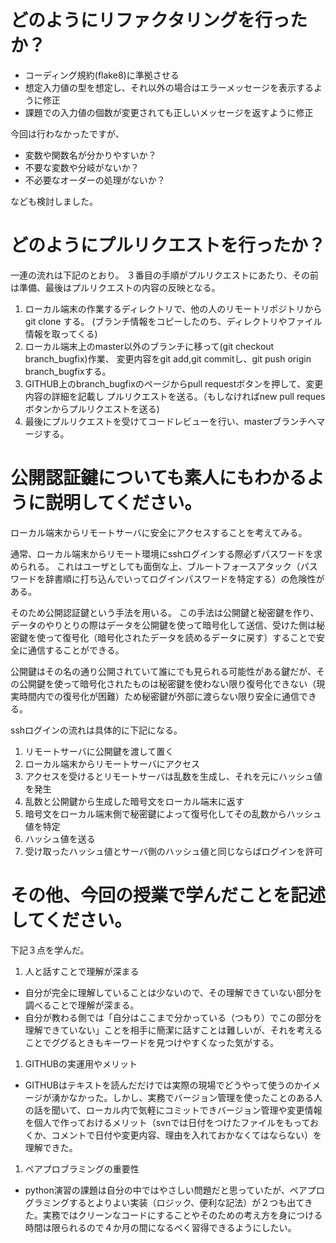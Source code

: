# どのようにリファクタリングを行ったか？

- コーディング規約(flake8)に準拠させる
- 想定入力値の型を想定し、それ以外の場合はエラーメッセージを表示するように修正
- 課題での入力値の個数が変更されても正しいメッセージを返すように修正

今回は行わなかったですが、
- 変数や関数名が分かりやすいか？
- 不要な変数や分岐がないか？
- 不必要なオーダーの処理がないか？

なども検討しました。

# どのようにプルリクエストを行ったか？

一連の流れは下記のとおり。
３番目の手順がプルリクエストにあたり、その前は準備、最後はプルリクエストの内容の反映となる。

1. ローカル端末の作業するディレクトリで、他の人のリモートリポジトリからgit clone する。
(ブランチ情報をコピーしたのち、ディレクトリやファイル情報を取ってくる)
2. ローカル端末上のmaster以外のブランチに移って(git checkout branch_bugfix)作業、
変更内容をgit add,git commitし、git push origin branch_bugfixする。
3. GITHUB上のbranch_bugfixのページからpull requestボタンを押して、変更内容の詳細を記載し
プルリクエストを送る。（もしなければnew pull requesボタンからプルリクエストを送る)
4. 最後にプルリクエストを受けてコードレビューを行い、masterブランチへマージする。

# 公開認証鍵についても素人にもわかるように説明してください。

ローカル端末からリモートサーバに安全にアクセスすることを考えてみる。

通常、ローカル端末からリモート環境にsshログインする際必ずパスワードを求められる。
これはユーザとしても面倒な上、ブルートフォースアタック（パスワードを辞書順に打ち込んでいってログインパスワードを特定する）の危険性がある。

そのため公開認証鍵という手法を用いる。
この手法は公開鍵と秘密鍵を作り、データのやりとりの際はデータを公開鍵を使って暗号化して送信、受けた側は秘密鍵を使って復号化（暗号化されたデータを読めるデータに戻す）することで安全に通信することができる。

公開鍵はその名の通り公開されていて誰にでも見られる可能性がある鍵だが、その公開鍵を使って暗号化されたものは秘密鍵を使わない限り復号化できない（現実時間内での復号化が困難）ため秘密鍵が外部に渡らない限り安全に通信できる。

sshログインの流れは具体的に下記になる。

1. リモートサーバに公開鍵を渡して置く
1. ローカル端末からリモートサーバにアクセス
1. アクセスを受けるとリモートサーバは乱数を生成し、それを元にハッシュ値を発生
1. 乱数と公開鍵から生成した暗号文をローカル端末に返す
1. 暗号文をローカル端末側で秘密鍵によって復号化してその乱数からハッシュ値を特定
1. ハッシュ値を送る
1. 受け取ったハッシュ値とサーバ側のハッシュ値と同じならばログインを許可


# その他、今回の授業で学んだことを記述してください。

下記３点を学んだ。

1. 人と話すことで理解が深まる
  - 自分が完全に理解していることは少ないので、その理解できていない部分を調べることで理解が深まる。
  - 自分が教わる側では「自分はここまで分かっている（つもり）でこの部分を理解できていない」ことを相手に簡潔に話すことは難しいが、それを考えることでググるときもキーワードを見つけやすくなった気がする。
1. GITHUBの実運用やメリット
  - GITHUBはテキストを読んだだけでは実際の現場でどうやって使うのかイメージが湧かなかった。しかし、実務でバージョン管理を使ったことのある人の話を聞いて、ローカル内で気軽にコミットできバージョン管理や変更情報を個人で作っておけるメリット（svnでは日付をつけたファイルをもっておくか、コメントで日付や変更内容、理由を入れておかなくてはならない）を理解できた。
1. ペアプロブラミングの重要性
  - python演習の課題は自分の中ではやさしい問題だと思っていたが、ペアプログラミングするとよりよい実装（ロジック、便利な記法）が２つも出てきた。実務ではクリーンなコードにすることやそのための考え方を身につける時間は限られるので４か月の間になるべく習得できるようにしたい。
